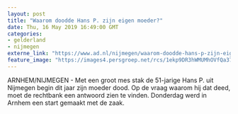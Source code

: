 ```yaml
---
layout: post
title: "Waarom doodde Hans P. zijn eigen moeder?"
date: Thu, 16 May 2019 16:49:00 GMT
categories: 
- gelderland 
- nijmegen 
externe_link: "https://www.ad.nl/nijmegen/waarom-doodde-hans-p-zijn-eigen-moeder~a68171ae/"
feature_image: "https://images4.persgroep.net/rcs/1ekp9DR3hWMUMhOVfQa37K_TmOY/diocontent/148538516/_fitwidth/400/?appId=21791a8992982cd8da851550a453bd7f&quality=0.7"
---
```


ARNHEM/NIJMEGEN - Met een groot mes stak de 51-jarige Hans P. uit Nijmegen begin dit jaar zijn moeder dood. Op de vraag waarom hij dat deed, moet de rechtbank een antwoord zien te vinden. Donderdag werd in Arnhem een start gemaakt met de zaak.
